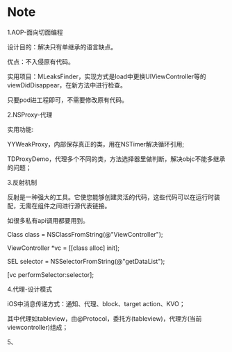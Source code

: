 # Note

1.AOP-面向切面编程

设计目的：解决只有单继承的语言缺点。

优点：不入侵原有代码。

实用项目：MLeaksFinder，实现方式是load中更换UIViewController等的viewDidDisappear，在新方法中进行检查。

只要pod进工程即可，不需要修改原有代码。



2.NSProxy-代理

实用功能:

YYWeakProxy，内部保存真正的类，用在NSTimer解决循环引用;

TDProxyDemo，代理多个不同的类，方法选择器里做判断，解决objc不能多继承的问题；


3.反射机制

反射是一种强大的工具。它使您能够创建灵活的代码，这些代码可以在运行时装配，无需在组件之间进行源代表链接。

如很多私有api调用都要用到。

Class class = NSClassFromString(@"ViewController");

ViewController *vc = [[class alloc] init];

SEL selector = NSSelectorFromString(@"getDataList");

[vc performSelector:selector];


4.代理-设计模式

iOS中消息传递方式：通知、代理、block、target action、KVO；

其中代理如tableview，由@Protocol，委托方(tableview)，代理方(当前viewcontroller)组成；

5、

























